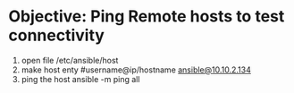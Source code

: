 # Objective: Ping Remote hosts to test connectivity
1. open file /etc/ansible/host
2. make host enty
    #username@ip/hostname
    ansible@10.10.2.134
3. ping the host
    ansible -m ping all